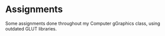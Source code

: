 # Assignments
Some assignments done throughout my Computer gGraphics class, using outdated GLUT libraries.
